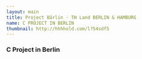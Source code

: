 ```yaml
---
layout: main
title: Project Bärlin - TH Land BERLIN & HAMBURG
name: C PROJECT IN BERLIN
thumbnail: http://hhhhold.com/l?54sdf5
---
```


### C Project in Berlin
